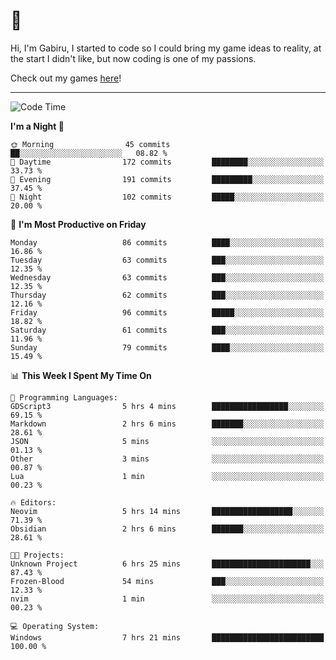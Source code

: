 # 🐀

Hi, I'm Gabiru, I started to code so I could bring my game ideas to reality, at the start I didn't like, but now coding is one of my passions.

Check out my games [here](https://gabiru.art/projetos/)!

---

<!--START_SECTION:waka-->
![Code Time](http://img.shields.io/badge/Code%20Time-290%20hrs%2010%20mins-blue)

**I'm a Night 🦉** 

```text
🌞 Morning                45 commits          ██░░░░░░░░░░░░░░░░░░░░░░░   08.82 % 
🌆 Daytime                172 commits         ████████░░░░░░░░░░░░░░░░░   33.73 % 
🌃 Evening                191 commits         █████████░░░░░░░░░░░░░░░░   37.45 % 
🌙 Night                  102 commits         █████░░░░░░░░░░░░░░░░░░░░   20.00 % 
```
📅 **I'm Most Productive on Friday** 

```text
Monday                   86 commits          ████░░░░░░░░░░░░░░░░░░░░░   16.86 % 
Tuesday                  63 commits          ███░░░░░░░░░░░░░░░░░░░░░░   12.35 % 
Wednesday                63 commits          ███░░░░░░░░░░░░░░░░░░░░░░   12.35 % 
Thursday                 62 commits          ███░░░░░░░░░░░░░░░░░░░░░░   12.16 % 
Friday                   96 commits          █████░░░░░░░░░░░░░░░░░░░░   18.82 % 
Saturday                 61 commits          ███░░░░░░░░░░░░░░░░░░░░░░   11.96 % 
Sunday                   79 commits          ████░░░░░░░░░░░░░░░░░░░░░   15.49 % 
```


📊 **This Week I Spent My Time On** 

```text
💬 Programming Languages: 
GDScript3                5 hrs 4 mins        █████████████████░░░░░░░░   69.15 % 
Markdown                 2 hrs 6 mins        ███████░░░░░░░░░░░░░░░░░░   28.61 % 
JSON                     5 mins              ░░░░░░░░░░░░░░░░░░░░░░░░░   01.13 % 
Other                    3 mins              ░░░░░░░░░░░░░░░░░░░░░░░░░   00.87 % 
Lua                      1 min               ░░░░░░░░░░░░░░░░░░░░░░░░░   00.23 % 

🔥 Editors: 
Neovim                   5 hrs 14 mins       ██████████████████░░░░░░░   71.39 % 
Obsidian                 2 hrs 6 mins        ███████░░░░░░░░░░░░░░░░░░   28.61 % 

🐱‍💻 Projects: 
Unknown Project          6 hrs 25 mins       ██████████████████████░░░   87.43 % 
Frozen-Blood             54 mins             ███░░░░░░░░░░░░░░░░░░░░░░   12.33 % 
nvim                     1 min               ░░░░░░░░░░░░░░░░░░░░░░░░░   00.23 % 

💻 Operating System: 
Windows                  7 hrs 21 mins       █████████████████████████   100.00 % 
```


<!--END_SECTION:waka-->
